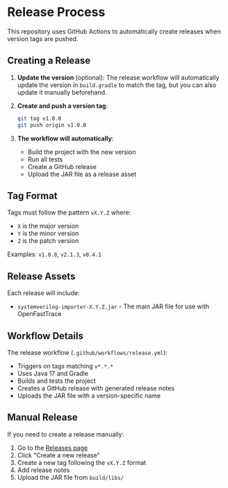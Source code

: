 # Release Process

This repository uses GitHub Actions to automatically create releases when version tags are pushed.

## Creating a Release

1. **Update the version** (optional): The release workflow will automatically update the version in `build.gradle` to match the tag, but you can also update it manually beforehand.

2. **Create and push a version tag**:

   ```bash
   git tag v1.0.0
   git push origin v1.0.0
   ```

3. **The workflow will automatically**:
   - Build the project with the new version
   - Run all tests
   - Create a GitHub release
   - Upload the JAR file as a release asset

## Tag Format

Tags must follow the pattern `vX.Y.Z` where:

- `X` is the major version
- `Y` is the minor version  
- `Z` is the patch version

Examples: `v1.0.0`, `v2.1.3`, `v0.4.1`

## Release Assets

Each release will include:

- `systemverilog-importer-X.Y.Z.jar` - The main JAR file for use with OpenFastTrace

## Workflow Details

The release workflow (`.github/workflows/release.yml`):

- Triggers on tags matching `v*.*.*`
- Uses Java 17 and Gradle
- Builds and tests the project
- Creates a GitHub release with generated release notes
- Uploads the JAR file with a version-specific name

## Manual Release

If you need to create a release manually:

1. Go to the [Releases page](../../releases)
2. Click "Create a new release"
3. Create a new tag following the `vX.Y.Z` format
4. Add release notes
5. Upload the JAR file from `build/libs/`

